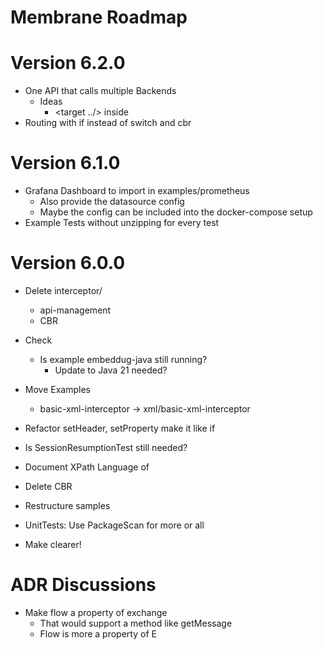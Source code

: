 # Membrane Roadmap

# Version 6.2.0

- One API that calls multiple Backends
  - Ideas
    - <target ../> inside <if>
- Routing with if instead of switch and cbr

# Version 6.1.0

- Grafana Dashboard to import in examples/prometheus
  - Also provide the datasource config
  - Maybe the config can be included into the docker-compose setup
- Example Tests without unzipping for every test


# Version 6.0.0

- Delete interceptor/
  - api-management
  - CBR

- Check
  - Is example embeddug-java still running?
    - Update to Java 21 needed? 

- Move Examples
  - basic-xml-interceptor -> xml/basic-xml-interceptor


- Refactor setHeader, setProperty make it like if
- Is SessionResumptionTest still needed?
- Document XPath Language of <if>
- Delete CBR
- Restructure samples
- UnitTests: Use PackageScan for more or all
- Make <log headerOnly="false"/> clearer! 

# ADR Discussions

- Make flow a property of exchange 
  - That would support a method like getMessage
  - Flow is more a property of E